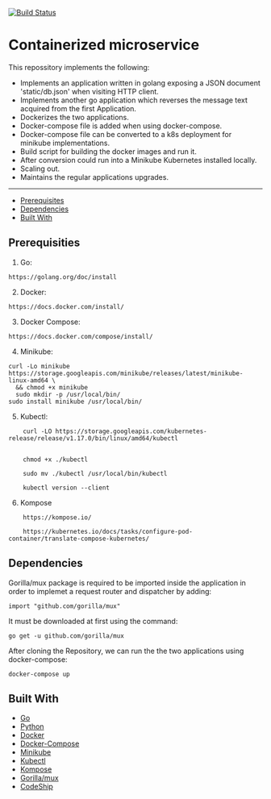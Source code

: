 [![Build Status](https://travis-ci.org/Kareemabdallah/Microservice_Challenge.svg?branch=master)](https://travis-ci.org/Kareemabdallah/Microservice_Challenge)

# Containerized microservice

This repossitory implements the following: 

* Implements an application written in golang exposing a JSON document 'static/db.json' when visiting HTTP client.
* Implements another go application which reverses the message text acquired from the first Application.
* Dockerizes the two applications.
* Docker-compose file is added when using docker-compose.
* Docker-compose file can be converted to a k8s deployment for minikube implementations.
* Build script for building the docker images and run it.
* After conversion could run into a Minikube Kubernetes installed locally.
* Scaling out.
* Maintains the regular applications upgrades.

---

* [Prerequisites](#Prerequisites)
* [Dependencies](#Dependencies)
* [Built With](#BuiltWith)


## Prerequisities

1. Go:
```
https://golang.org/doc/install
```

2. Docker:
```
https://docs.docker.com/install/
```

3. Docker Compose:
```
https://docs.docker.com/compose/install/
```
4. Minikube:
```
curl -Lo minikube https://storage.googleapis.com/minikube/releases/latest/minikube-linux-amd64 \
  && chmod +x minikube
  sudo mkdir -p /usr/local/bin/
sudo install minikube /usr/local/bin/
```
5. Kubectl:
```
    curl -LO https://storage.googleapis.com/kubernetes-release/release/v1.17.0/bin/linux/amd64/kubectl
   
   
    chmod +x ./kubectl

    sudo mv ./kubectl /usr/local/bin/kubectl
    
    kubectl version --client
```
6. Kompose
```
    https://kompose.io/
    
    https://kubernetes.io/docs/tasks/configure-pod-container/translate-compose-kubernetes/
   ```

## Dependencies

Gorilla/mux package is required to be imported inside the application in order to implemet a request router and dispatcher by adding:

```
import "github.com/gorilla/mux"
```
It must be downloaded at first using the command:

```
go get -u github.com/gorilla/mux
```

After cloning the Repository, we can run the the two applications using docker-compose:

```
docker-compose up
```

## Built With

* [Go](https://golang.org/doc/)
* [Python](https://docs.python.org/3/) 
* [Docker](https://docs.docker.com/) 
* [Docker-Compose](https://docs.docker.com/compose/) 
* [Minikube](https://kubernetes.io/docs/tasks/tools/install-minikube/) 
* [Kubectl](https://kubernetes.io/docs/tasks/tools/install-kubectl/) 
* [Kompose](https://kubernetes.io/docs/tasks/configure-pod-container/translate-compose-kubernetes/) 
* [Gorilla/mux](https://www.gorillatoolkit.org/pkg/mux)
* [CodeShip](https://documentation.codeship.com/) 
